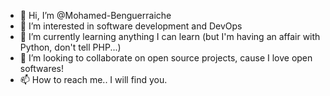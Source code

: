 - 👋 Hi, I’m @Mohamed-Benguerraiche
- 👀 I’m interested in software development and DevOps
- 🌱 I’m currently learning anything I can learn (but I'm having an affair with Python, don't tell PHP...)
- 💞️ I’m looking to collaborate on open source projects, cause I love open softwares! 
- 📫 How to reach me.. I will find you.

<!---
Mohamed-Benguerraiche/Mohamed-Benguerraiche is a ✨ special ✨ repository because its `README.md` (this file) appears on your GitHub profile.
You can click the Preview link to take a look at your changes.
--->

